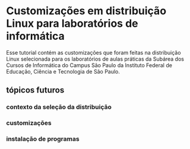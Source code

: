 # Customizações em distribuição Linux para laboratórios de informática

Esse tutorial contém as customizações que foram feitas na distribuição Linux selecionada para os laboratórios de aulas práticas da Subárea dos Cursos de Informática do Campus São Paulo da Instituto Federal de Educação, Ciência e Tecnologia de São Paulo.

## tópicos futuros

### contexto da seleção da distribuição

### customizações

### instalação de programas

